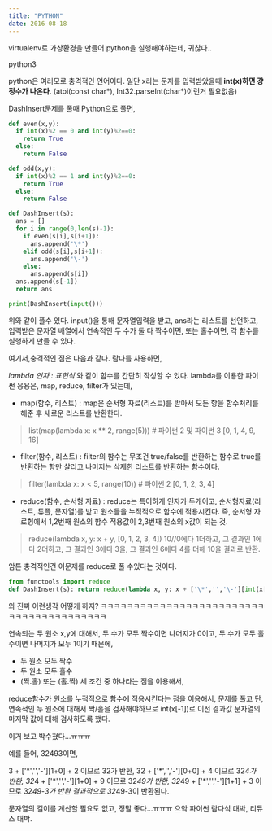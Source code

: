 ```yaml
---
title: "PYTHON"
date: 2016-08-18
---
```


virtualenv로 가상환경을 만들어 python을 실행해야하는데, 귀찮다..

python3

python은 여러모로 충격적인 언어이다.
일단 x라는 문자를 입력받았을때 **int(x)하면 걍 정수가 나온다**. (atoi(const char*), Int32.parseInt(char*)이런거 필요없음)

DashInsert문제를 풀때 Python으로 풀면,
```python
def even(x,y):
  if int(x)%2 == 0 and int(y)%2==0:
    return True
  else:
    return False

def odd(x,y):
  if int(x)%2 == 1 and int(y)%2==0:
    return True
  else:
    return False

def DashInsert(s):
  ans = []
  for i in range(0,len(s)-1):
    if even(s[i],s[i+1]):
      ans.append('\*')
    elif odd(s[i],s[i+1]):
      ans.append('\-')
    else:
      ans.append(s[i])
  ans.append(s[-1])
  return ans

print(DashInsert(input()))
```
위와 같이 풀수 있다. input()을 통해 문자열입력을 받고, ans라는 리스트를 선언하고,
입력받은 문자열 배열에서 연속적인 두 수가 둘 다 짝수이면, 또는 홀수이면, 각 함수를 실행하게 만들 수 있다.

여기서,충격적인 점은 다음과 같다.
람다를 사용하면,

*lambda 인자 : 표현식* 와 같이 함수를 간단히 작성할 수 있다.
lambda를 이용한 파이썬 응용은, map, reduce, filter가 있는데,

 - map(함수, 리스트) : map은 순서형 자료(리스트)를 받아서 모든 항을 함수처리를 해준 후 새로운 리스트를 반환한다.
> list(map(lambda x: x ** 2, range(5)))     # 파이썬 2 및 파이썬 3
 [0, 1, 4, 9, 16]

 - filter(함수, 리스트) : filter의 함수는 무조건 true/false를 반환하는 함수로 true를 반환하는 항만 살리고 나머지는 삭제한 리스트를 반환하는 함수이다.
>filter(lambda x: x < 5, range(10))       # 파이썬 2
[0, 1, 2, 3, 4]  

 - reduce(함수, 순서형 자료) : reduce는 특이하게 인자가 두개이고, 순서형자료(리스트, 튜플, 문자열)를 받고 원소들을 누적적으로 함수에 적용시킨다.
 즉, 순서형 자료형에서 1,2번째 원소의 함수 적용값이 2,3번째 원소의 x값이 되는 것.
>reduce(lambda x, y: x + y, [0, 1, 2, 3, 4])
10//0에다 1더하고, 그 결과인 1에다 2더하고, 그 결과인 3에다 3을, 그 결과인 6에다 4를 더해 10을 결과로 반환.

암튼 충격적인건 이문제를 reduce로 풀 수있다는 것이다.
```python
from functools import reduce
def DashInsert(s): return reduce(lambda x, y: x + ['\*','','\-'][int(x[-1])%2 + int(y) % 2] + y, s)
```
와 진짜 이런생각 어떻게 하지?
ㅋㅋㅋㅋㅋㅋㅋㅋㅋㅋㅋㅋㅋㅋㅋㅋㅋㅋㅋㅋㅋㅋㅋㅋㅋㅋㅋㅋㅋㅋㅋㅋㅋㅋㅋㅋㅋㅋㅋㅋ

연속되는 두 원소 x,y에 대해서, 두 수가 모두 짝수이면 나머지가 0이고, 두 수가 모두 홀수이면 나머지가 모두 1이기 때문에,

- 두 원소 모두 짝수
- 두 원소 모두 홀수
- (짝.홀) 또는 (홀.짝)
세 조건 중 하나라는 점을 이용해서,

reduce함수가 원소를 누적적으로 함수에 적용시킨다는 점을 이용해서, 문제를 풀고 단, 연속적인 두 원소에 대해서 짝/홀을 검사해야하므로 int(x[-1])로 이전 결과값 문자열의 마지막 값에 대해 검사하도록 했다.

이거 보고 박수쳤다...ㅠㅠㅠ

예를 들어, 32493이면,

3 + ['\*','','\-'][1+0] + 2 이므로 32가 반환,
32 + ['\*','','\-'][0+0] + 4 이므로 32*4가 반환,
32*4 + ['\*','','\-'][1+0] + 9 이므로 32*49가 반환,
32*49 + ['\*','','\-'][1+1] + 3 이므로 32*49-3가 반환
결과적으로 32*49-3이 반환된다.

문자열의 길이를 계산할 필요도 없고, 정말 좋다...ㅠㅠㅠ 으악 파이썬 람다식 대박, 리듀스 대박.
